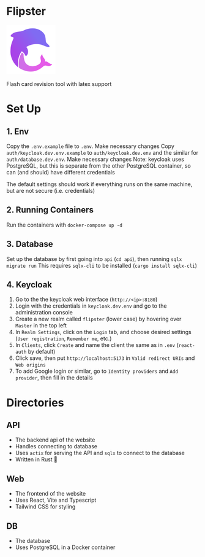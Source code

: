 # Flipster

![Flipster logo](./logo.svg)

Flash card revision tool with latex support

# Set Up

## 1. Env

Copy the `.env.example` file to `.env`. Make necessary changes
Copy `auth/keycloak.dev.env.example` to `auth/keycloak.dev.env` and the similar for `auth/database.dev.env`. Make necessary changes
Note: keycloak uses PostgreSQL, but this is separate from the other PostgreSQL container, so can (and should) have different credentials

The default settings should work if everything runs on the same machine, but are not secure (i.e. credentials)

## 2. Running Containers

Run the containers with `docker-compose up -d`

## 3. Database

Set up the database by first going into `api` (`cd api`), then running `sqlx migrate run`
This requires `sqlx-cli` to be installed (`cargo install sqlx-cli`)

## 4. Keycloak

1. Go to the the keycloak web interface (`http://<ip>:8180`)
2. Login with the credentials in `keycloak.dev.env` and go to the administration console
3. Create a new realm called `flipster` (lower case) by hovering over `Master` in the top left
4. In `Realm Settings`, click on the `Login` tab, and choose desired settings (`User registration`, `Remember me`, etc.)
5. In `Clients`, click `Create` and name the client the same as in `.env` (`react-auth` by default)
6. Click save, then put `http://localhost:5173` in `Valid redirect URIs` and `Web origins`
7. To add Google login or similar, go to `Identity providers` and `Add provider`, then fill in the details

# Directories

## API

- The backend api of the website
- Handles connecting to database
- Uses `actix` for serving the API and `sqlx` to connect to the database
- Written in Rust 🦀

## Web

- The frontend of the website
- Uses React, Vite and Typescript
- Tailwind CSS for styling

## DB

- The database
- Uses PostgreSQL in a Docker container
